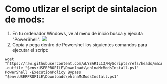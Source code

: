 # Como utlizar el script de sintalacion de mods:
1. En tu ordenador Windows, ve al menu de inicio busca y ejecuta "PowerShell".
![](https://i.imgur.com/NAoLYyE.png)
2. Copia y pega dentro de Powershell los siguientes comandos para ejecutar el script:
```
wget "https://raw.githubusercontent.com/ALYSARIL13/MyScripts/refs/heads/main/ehlnaMcModsInstall.ps1"  -outfile "$env:USERPROFILE\Downloads\ehlnaMcModsInstall.ps1"
PowerShell -ExecutionPolicy Bypass "$env:USERPROFILE\Downloads\ehlnaMcModsInstall.ps1"
```

